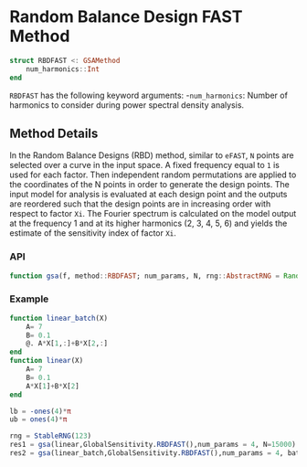 # Random Balance Design FAST Method

```julia
struct RBDFAST <: GSAMethod  
    num_harmonics::Int
end
```

`RBDFAST` has the following keyword arguments:
    -`num_harmonics`: Number of harmonics to consider during power 
    spectral density analysis.

## Method Details

In the Random Balance Designs (RBD) method, similar to `eFAST`,  `N`
points are selected over a curve in the input space. A fixed frequency 
equal to `1` is used for each factor. Then independent random 
permutations are applied to the coordinates of the N points in order to 
generate the design points. The input model for analysis is evaluated 
at each design point and the outputs are reordered such that the design 
points are in increasing order with respect to factor `Xi`. The Fourier 
spectrum is calculated on the model output at the frequency 1 and at 
its higher harmonics (2, 3, 4, 5, 6) and yields the estimate of the 
sensitivity index of factor `Xi`.

### API

```julia
function gsa(f, method::RBDFAST; num_params, N, rng::AbstractRNG = Random.default_rng(), batch = false, kwargs...)
```

### Example

```julia
function linear_batch(X)
    A= 7
    B= 0.1
    @. A*X[1,:]+B*X[2,:]
end
function linear(X)
    A= 7
    B= 0.1
    A*X[1]+B*X[2]
end

lb = -ones(4)*π
ub = ones(4)*π

rng = StableRNG(123)
res1 = gsa(linear,GlobalSensitivity.RBDFAST(),num_params = 4, N=15000)
res2 = gsa(linear_batch,GlobalSensitivity.RBDFAST(),num_params = 4, batch=true, N=15000)
```